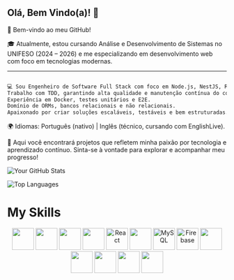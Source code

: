 ## Olá, Bem Vindo(a)! 👋

👋 Bem-vindo ao meu GitHub!

🎓 Atualmente, estou cursando Análise e Desenvolvimento de Sistemas no UNIFESO (2024 – 2026) e me especializando em desenvolvimento web com foco em tecnologias modernas.

---
```bash

💻 Sou Engenheiro de Software Full Stack com foco em Node.js, NestJS, React e Next.js, aplicando Clean Architecture e DDD.
Trabalho com TDD, garantindo alta qualidade e manutenção contínua do código.
Experiência em Docker, testes unitários e E2E.
Domínio de ORMs, bancos relacionais e não relacionais.
Apaixonado por criar soluções escaláveis, testáveis e bem estruturadas.

```
🌍 Idiomas: Português (nativo) | Inglês (técnico, cursando com EnglishLive).

🚀 Aqui você encontrará projetos que refletem minha paixão por tecnologia e aprendizado contínuo. Sinta-se à vontade para explorar e acompanhar meu progresso!

![Your GitHub Stats](https://github-readme-stats.vercel.app/api?username=luckslim&show_icons=true&theme=dark)

![Top Languages](https://github-readme-stats.vercel.app/api/top-langs/?username=luckslim&layout=compact&theme=dark)

# My Skills

<div align="center">
  <img src="https://cdn.jsdelivr.net/gh/devicons/devicon@latest/icons/nestjs/nestjs-original.svg" width="50" height="50"/>
  <img src="https://cdn.jsdelivr.net/gh/devicons/devicon@latest/icons/fastify/fastify-original.svg" width="50" height="50"/>
  <img src="https://cdn.jsdelivr.net/gh/devicons/devicon@latest/icons/nextjs/nextjs-original.svg" width="50" height="50"/>
  <img src="https://cdn.jsdelivr.net/gh/devicons/devicon@latest/icons/nodejs/nodejs-original-wordmark.svg" width="50" height="50"/>
  <img src="https://cdn.jsdelivr.net/gh/devicons/devicon/icons/react/react-original.svg" alt="React" width="50" height="50"/>
  <img src="https://cdn.jsdelivr.net/gh/devicons/devicon@latest/icons/reactnative/reactnative-original-wordmark.svg" width="50" height="50" />
  <img src="https://cdn.jsdelivr.net/gh/devicons/devicon/icons/mysql/mysql-original.svg" alt="MySQL" width="50" height="50"/>
  <img src="https://cdn.jsdelivr.net/gh/devicons/devicon/icons/firebase/firebase-original.svg" alt="Firebase" width="50" height="50"/>
  <img src="https://cdn.jsdelivr.net/gh/devicons/devicon@latest/icons/amazonwebservices/amazonwebservices-original-wordmark.svg" width="50" height="50" />
  <img src="https://cdn.jsdelivr.net/gh/devicons/devicon@latest/icons/prisma/prisma-original.svg" width="50" height="50"/>
  <img src="https://cdn.jsdelivr.net/gh/devicons/devicon@latest/icons/docker/docker-original-wordmark.svg" width="50" height="50" />
  <img src="https://cdn.jsdelivr.net/gh/devicons/devicon@latest/icons/vitejs/vitejs-original.svg" width="50" height="50" />
  <img src="https://cdn.jsdelivr.net/gh/devicons/devicon@latest/icons/vitest/vitest-original.svg"  width="50" height="50"/>
</div>

